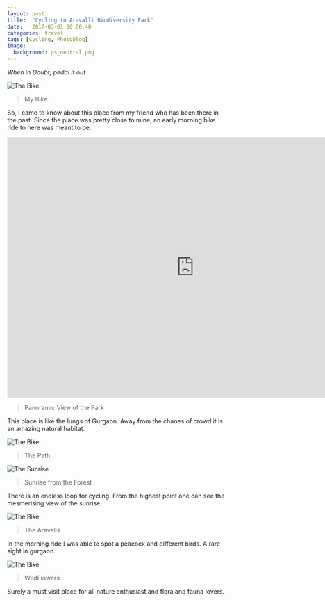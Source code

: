 ```yaml
---
layout: post
title:  "Cycling to Aravalli Biodiversity Park"
date:   2017-03-01 00:00:40
categories: travel
tags: [Cycling, Photoblog]
image:
  background: ps_neutral.png
---
```

*When in Doubt, pedal it out*

<img src="http://i.imgur.com/mPUOQqv.jpg" alt="The Bike">

>My Bike

So, I came to know about this place from my friend who has been there in the past. Since the place was pretty close to mine, an early morning bike ride to here was meant to be.

<iframe src="https://www.google.com/maps/embed?pb=!1m0!4v1488348074711!6m8!1m7!1sF%3A-IIdNl7D9jvg%2FWLZL_fJ23rI%2FAAAAAAAAPvo%2F3XIz531U68QVGox8uZ33kqZc8wMWSX_aQCLIB!2m2!1d28.48194324053469!2d77.111827388626!3f110!4f0!5f0.7820865974627469" width="860" height="600" frameborder="0" style="border:0" allowfullscreen></iframe>

>Panoramic View of the Park

This place is like the lungs of Gurgaon. Away from the chaoes of crowd it is an amazing natural habitat. 

<img src="http://i.imgur.com/dUxYffD.jpg" alt="The Bike">

>The Path

<img src="http://i.imgur.com/iXHCa28.jpg" alt="The Sunrise">

>Sunrise from the Forest

There is an endless loop for cycling. From the highest point one can see the mesmerising view of the sunrise.

<img src="http://i.imgur.com/qPa9jUN.jpg" alt="The Bike">

>The Aravalis

In the morning ride I was able to spot a peacock and different birds. A rare sight in gurgaon.

<img src="http://i.imgur.com/MQTqDaZ.jpg" alt="The Bike">

>WildFlowers

Surely a must visit place for all nature enthusiast and flora and fauna lovers.
